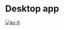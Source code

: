 # Desktop app

[![ko-fi](https://www.ko-fi.com/img/githubbutton_sm.svg)](https://ko-fi.com/F1F4117P5)
